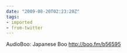 ```yaml
---
date: "2009-08-20T02:23:20Z"
tags:
- imported
- from-twitter
---
```

AudioBoo: Japanese Boo http://boo.fm/b56595

